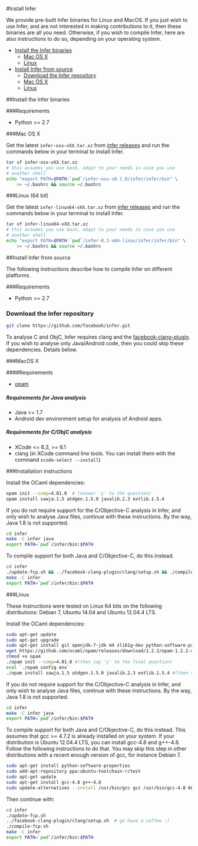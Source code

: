 #Install Infer

We provide pre-built Infer binaries for Linux and MacOS.  If you just
wish to use Infer, and are not interested in making contributions to
it, then these binaries are all you need.  Otherwise, if you wish to
compile Infer, here are also instructions to do so, depending on your
operating system.

- [Install the Infer binaries](INSTALL.md#install-the-infer-binaries)
	- [Mac OS X](INSTALL.md#mac-os-x)
	- [Linux](INSTALL.md#linux-64-bit)
- [Install Infer from source](INSTALL.md#install-infer-from-source)
	- [Download the Infer repository](INSTALL.md#download-the-infer-repository)
	- [Mac OS X](INSTALL.md#macos-x)
	- [Linux](INSTALL.md#linux)

##Install the Infer binaries

###Requirements

- Python >= 2.7

###Mac OS X 

Get the latest `infer-osx-vXX.tar.xz` from [infer
releases](https://github.com/facebook/infer/releases) and run the
commands below in your terminal to install Infer.

 ```bash
tar xf infer-osx-vXX.tar.xz
# this assumes you use bash, adapt to your needs in case you use
# another shell
echo "export PATH=$PATH:`pwd`/infer-osx-v0.1.0/infer/infer/bin" \
     >> ~/.bashrc && source ~/.bashrc
```

###Linux (64 bit)

Get the latest `infer-linux64-vXX.tar.xz` from [infer
releases](https://github.com/facebook/infer/releases) and run the
commands below in your terminal to install Infer.

 ```bash
tar xf infer-linux64-vXX.tar.xz 
# this assumes you use bash, adapt to your needs in case you use
# another shell
echo "export PATH=$PATH:`pwd`/infer-0.1-x64-linux/infer/infer/bin" \
     >> ~/.bashrc && source ~/.bashrc
```


##Install Infer from source

The following instructions describe how to compile Infer on different
platforms.

###Requirements

- Python >= 2.7

### Download the Infer repository

```bash
git clone https://github.com/facebook/infer.git
```

To analyse C and ObjC, Infer requires clang and the
[facebook-clang-plugin](https://github.com/facebook/facebook-clang-plugins). If
you wish to analyse only Java/Android code, then you could skip these
dependencies. Details below.

###MacOS X 

####Requirements

- [opam](https://opam.ocaml.org/doc/Install.html#OSX)

##### Requirements for Java analysis

- Java <= 1.7
- Android dev environment setup for analysis of Android apps.

##### Requirements for C/ObjC analysis 

- XCode <= 6.3, >= 6.1
- clang (in XCode command line tools. You can install them with the command `xcode-select --install`)

###Installation instructions

Install the OCaml dependencies:

```bash
opam init --comp=4.01.0  # (answer 'y' to the question)
opam install sawja.1.5 atdgen.1.5.0 javalib.2.3 extlib.1.5.4
```

If you do not require support for the C/Objective-C analysis in Infer,
and only wish to analyse Java files, continue with these
instructions. By the way, Java 1.8 is not supported.

```bash
cd infer
make -C infer java
export PATH=`pwd`/infer/bin:$PATH
```

To compile support for both Java and C/Objective-C, do this instead.

```bash
cd infer
./update-fcp.sh && ../facebook-clang-plugin/clang/setup.sh && ./compile-fcp.sh # go have a coffee :)
make -C infer
export PATH=`pwd`/infer/bin:$PATH
```

###Linux

These instructions were tested on Linux 64 bits on the following
distributions: Debian 7, Ubuntu 14.04 and Ubuntu 12.04.4 LTS.

Install the OCaml dependencies:

```bash
sudo apt-get update
sudo apt-get upgrade
sudo apt-get install git openjdk-7-jdk m4 zlib1g-dev python-software-properties build-essential libgmp-dev libmpfr-dev libmpc-dev unzip
wget https://github.com/ocaml/opam/releases/download/1.2.2/opam-1.2.2-x86_64-Linux -O opam
chmod +x opam
./opam init --comp=4.01.0 #(then say 'y' to the final question)
eval `./opam config env`
./opam install sawja.1.5 atdgen.1.5.0 javalib.2.3 extlib.1.5.4 #(then say 'y' to the question)
```

If you do not require support for the C/Objective-C analysis in Infer,
and only wish to analyse Java files, continue with these
instructions. By the way, Java 1.8 is not supported.

```bash
cd infer
make -C infer java
export PATH=`pwd`/infer/bin:$PATH
```

To compile support for both Java and C/Objective-C, do this
instead. This assumes that gcc >= 4.7.2 is already installed on your
system. If your distribution is Ubuntu 12.04.4 LTS, you can install
gcc-4.8 and g++-4.8. Follow the following instructions to do that. You
may skip this step in other distributions with a recent enough version
of gcc, for instance Debian 7.

```bash
sudo apt-get install python-software-properties
sudo add-apt-repository ppa:ubuntu-toolchain-r/test
sudo apt-get update
sudo apt-get install gcc-4.8 g++-4.8
sudo update-alternatives --install /usr/bin/gcc gcc /usr/bin/gcc-4.8 60 --slave /usr/bin/g++ g++ /usr/bin/g++-4.8
``` 

Then continue with:

```bash
cd infer
./update-fcp.sh
../facebook-clang-plugin/clang/setup.sh  # go have a coffee :)
./compile-fcp.sh
make -C infer
export PATH=`pwd`/infer/bin:$PATH
```
